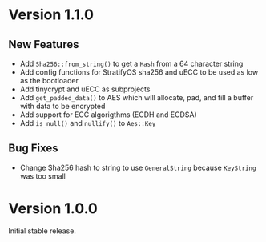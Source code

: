 # Version 1.1.0

## New Features

- Add `Sha256::from_string()` to get a `Hash` from a 64 character string
- Add config functions for StratifyOS sha256 and uECC to be used as low as the bootloader
- Add tinycrypt and uECC as subprojects
- Add `get_padded_data()` to AES which will allocate, pad, and fill a buffer with data to be encrypted
- Add support for ECC algorigthms (ECDH and ECDSA)
- Add `is_null()` and `nullify()` to `Aes::Key`

## Bug Fixes

- Change Sha256 hash to string to use `GeneralString` because `KeyString` was too small


# Version 1.0.0

Initial stable release.
